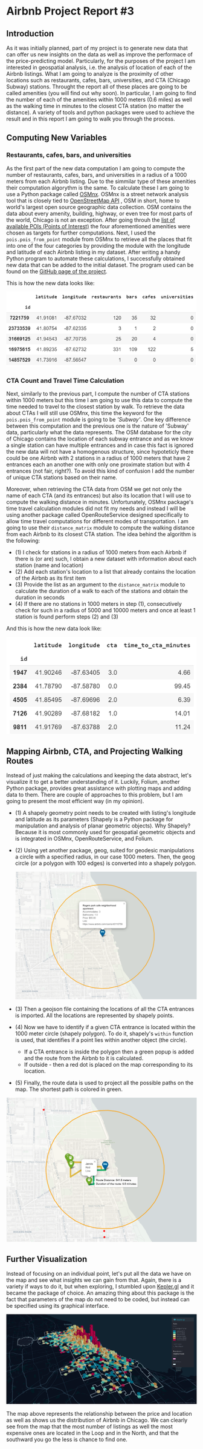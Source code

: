 # Airbnb Project Report #3

## Introduction

As it was initially planned, part of my project is to generate new data that can offer us new insights on the data as well as improve the performace of the price-predicting model. Particularly, for the purposes of the project I am interested in geospatial analysis, i.e. the analysis of location of each of the Airbnb listings. What I am going to analyze is the proximity of other locations such as restaurants, cafes, bars, universities, and CTA (Chicago Subway) stations. Throught the report all of these places are going to be called amenities (you will find out why soon). In particular, I am going to find the number of each of the amenities within 1000 meters (0.6 miles) as well as the walking time in minutes to the closest CTA station (no matter the distance). A variety of tools and python packages were used to achieve the result and in this report I am going to walk you through the process. 

## Computing New Variables

### Restaurants, cafes, bars, and universities

As the first part of the new data computation I am going to compute the number of restaurants, cafes, bars, and universities in a radius of a 1000 meters from each Airbnb listing. Due to the simmilar type of these amenities their computation algorythm is the same. To calculate these I am going to use a Python package called [OSMnx](https://github.com/gboeing/osmnx). OSMnx is a street network analysis tool that is closely tied to [OpenStreetMap API](https://wiki.openstreetmap.org/wiki/Main_Page) , OSM in short, home to world's largest open source geographic data collection. OSM contains the data about every amenity, building, highway, or even tree for most parts of the world, Chicago is not an exception. After going throuh the [list of available POIs (Points of Interest)](https://wiki.openstreetmap.org/wiki/Map_Features) the four aforementioned amenities were chosen as targets for further computations. Next, I used the `pois.pois_from_point` module from OSMnx to retrieve all the places that fit into one of the four categories by providing the module with the longitude and latitude of each Airbnb listing in my dataset. After writing a handy Python program to automate these calculations, I successfully obtained new data that can be added to the initial dataset. The program used can be found on the [GitHub page of the project](https://github.com/amac-lfc/airbnb). 

This is how the new data looks like: 

![new_var](Images/report_3/newvars.png)

### CTA Count and Travel Time Calculation

Next, similarly to the previous part, I compute the number of CTA stations within 1000 meters but this time I am going to use this data to compute the time needed to travel to the closest station by walk. To retrieve the data about CTAs I will still use OSMnx, this time the keyword for the `pois.pois_from_point` module is going to be *'Subway'*.  One key difference between this computation and the previous one is the nature of 'Subway' data, particularly what the data represents. The OSM database for the city of Chicago contains the location of each subway entrance and as we know a single station can have multiple entrances and in case this fact is ignored the new data will not have a homogenous structure, since hypoteticly there could be one Airbnb with 2 stations in a radius of 1000 meters that have 2 entrances each an another one with only one proximate station but with 4 entrances (not fair, right?). To avoid this kind of confusion I add the number of unique CTA stations based on their name. 

Moreover, when retrieving the CTA data from OSM we get not only the name of each CTA (and its entrances) but also its location that I will use to compute the walking distance in minutes. Unfortunately, OSMnx package's time travel calculation modules did not fit my needs and instead I will be using another package called OpenRouteService designed specifically to allow time travel computations for different modes of transportation. I am going to use their `distance_matrix` module to compute the walking distance from each Airbnb to its closest CTA station. The idea behind the algorithm is the following:  

- (1) I check for stations in a radius of 1000 meters from each Airbnb if there is (or are) such, I obtain a new dataset with information about each station (name and location)
- (2)  Add each station's location to a list that already contains the location of the Airbnb as its first item
- (3) Provide the list as an argument to the `distance_matrix` module to calculate the duration of a walk to each of the stations and obtain the duration in seconds
- (4) If there are no stations in 1000 meters in step (1), consecutively check for such in a radius of 5000 and 10000 meters and once at least 1 station is found perform steps (2) and (3)

And this is how the new data look like:  

![new_var_cta](Images/report_3/newcta.png)

## Mapping Airbnb, CTA, and Projecting Walking Routes

Instead of just making the calculations and keeping the data abstract, let's visualize it to get a better understanding of it. Luckily, Folium, another Python package, provides great assistance with plotting maps and adding data to them. There are couple of approaches to this problem, but I am going to present the most efficient way (in my opinion). 

- (1) A shapely geometry point needs to be created with listing's longitude and latitude as its parameters (Shapely is a Python package for manipulation and analysis of planar geometric objects). Why Shapely? Because it is most commonly used for geospatial geometric objects and is integrated in OSMnx, OpenRouteService, and Folium.
- (2) Using yet another package, geog, suited for geodesic manipulations a circle with a specified radius, in our case 1000 meters. Then, the geog circle (or a polygon with 100 edges) is converted into a shapely polygon.

    ![cta_1](Images/report_3/cta_map_1.png)

- (3) Then a geojson file containing the locations of all the CTA entrances is imported. All the locations are represented by shapely points.
- (4) Now we have to identify if a given CTA entrance is located within the 1000 meter circle (shapely polygon). To do it, shapely's `within` function is used, that identifies if a point lies within another object (the circle).
    - If a CTA entrance is inside the polygon then a green popup is added and the route from the Airbnb to it is calculated.
    - If outside - then a red dot is placed on the map corresponding to its location.
- (5) Finally, the route data is used to project all the possible paths on the map. The shortest path is colored in green.

![cta_2](Images/report_3/cta_map_2.png)

## Further Visualization

Instead of focusing on an individual point, let's put all the data we have on the map and see what insights we can gain from that. Again, there is a variety if ways to do it, but when exploring, I stumbled upon [Kepler.gl](http://kepler.gl) and it became the package of choice. An amazing thing about this package is the fact that parameters of the map do not need to be coded, but instead can be specified using its graphical interface. 

![kepler](Images/report_3/kepler.png)

The map above represents the relationship between the price and location  as well as shows us the distribution of Airbnb in Chicago. We can clearly see from the map that the most number of  listings as well the most expensive ones are located in the Loop and in the North, and that the southward you go the less is chance to find one.
